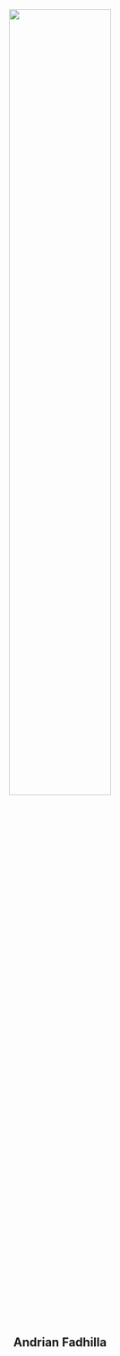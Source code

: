 <div align="center"><img width="60%" src="https://github.com/demartini/demartini/blob/master/code.gif"/></div>

<div align="center"><h2>Andrian Fadhilla</h2></div>
